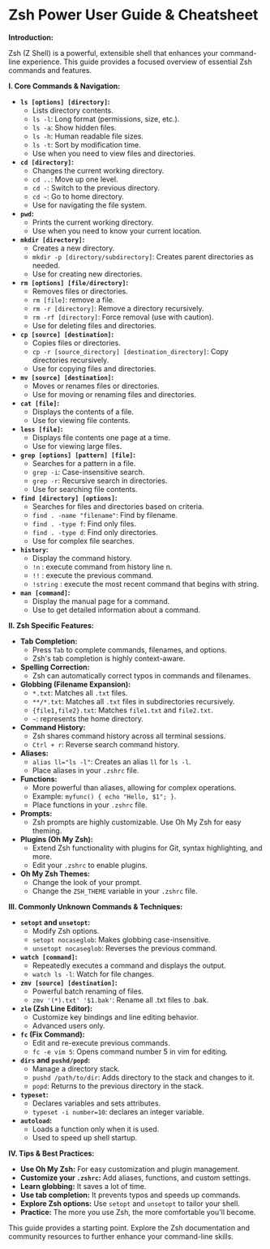 # Zsh Power User Guide & Cheatsheet

**Introduction:**

Zsh (Z Shell) is a powerful, extensible shell that enhances your command-line experience. This guide provides a focused overview of essential Zsh commands and features.

**I. Core Commands & Navigation:**

* **`ls [options] [directory]`:**
    * Lists directory contents.
    * `ls -l`: Long format (permissions, size, etc.).
    * `ls -a`: Show hidden files.
    * `ls -h`: Human readable file sizes.
    * `ls -t`: Sort by modification time.
    * Use when you need to view files and directories.
* **`cd [directory]`:**
    * Changes the current working directory.
    * `cd ..`: Move up one level.
    * `cd -`: Switch to the previous directory.
    * `cd ~`: Go to home directory.
    * Use for navigating the file system.
* **`pwd`:**
    * Prints the current working directory.
    * Use when you need to know your current location.
* **`mkdir [directory]`:**
    * Creates a new directory.
    * `mkdir -p [directory/subdirectory]`: Creates parent directories as needed.
    * Use for creating new directories.
* **`rm [options] [file/directory]`:**
    * Removes files or directories.
    * `rm [file]`: remove a file.
    * `rm -r [directory]`: Remove a directory recursively.
    * `rm -rf [directory]`: Force removal (use with caution).
    * Use for deleting files and directories.
* **`cp [source] [destination]`:**
    * Copies files or directories.
    * `cp -r [source_directory] [destination_directory]`: Copy directories recursively.
    * Use for copying files and directories.
* **`mv [source] [destination]`:**
    * Moves or renames files or directories.
    * Use for moving or renaming files and directories.
* **`cat [file]`:**
    * Displays the contents of a file.
    * Use for viewing file contents.
* **`less [file]`:**
    * Displays file contents one page at a time.
    * Use for viewing large files.
* **`grep [options] [pattern] [file]`:**
    * Searches for a pattern in a file.
    * `grep -i`: Case-insensitive search.
    * `grep -r`: Recursive search in directories.
    * Use for searching file contents.
* **`find [directory] [options]`:**
    * Searches for files and directories based on criteria.
    * `find . -name "filename"`: Find by filename.
    * `find . -type f`: Find only files.
    * `find . -type d`: Find only directories.
    * Use for complex file searches.
* **`history`:**
    * Display the command history.
    * `!n` : execute command from history line n.
    * `!!` : execute the previous command.
    * `!string` : execute the most recent command that begins with string.
* **`man [command]`:**
    * Display the manual page for a command.
    * Use to get detailed information about a command.

**II. Zsh Specific Features:**

* **Tab Completion:**
    * Press `Tab` to complete commands, filenames, and options.
    * Zsh's tab completion is highly context-aware.
* **Spelling Correction:**
    * Zsh can automatically correct typos in commands and filenames.
* **Globbing (Filename Expansion):**
    * `*.txt`: Matches all `.txt` files.
    * `**/*.txt`: Matches all `.txt` files in subdirectories recursively.
    * `{file1,file2}.txt`: Matches `file1.txt` and `file2.txt`.
    * `~`: represents the home directory.
* **Command History:**
    * Zsh shares command history across all terminal sessions.
    * `Ctrl + r`: Reverse search command history.
* **Aliases:**
    * `alias ll="ls -l"`: Creates an alias `ll` for `ls -l`.
    * Place aliases in your `.zshrc` file.
* **Functions:**
    * More powerful than aliases, allowing for complex operations.
    * Example: `myfunc() { echo "Hello, $1"; }`.
    * Place functions in your `.zshrc` file.
* **Prompts:**
    * Zsh prompts are highly customizable. Use Oh My Zsh for easy theming.
* **Plugins (Oh My Zsh):**
    * Extend Zsh functionality with plugins for Git, syntax highlighting, and more.
    * Edit your `.zshrc` to enable plugins.
* **Oh My Zsh Themes:**
    * Change the look of your prompt.
    * Change the `ZSH_THEME` variable in your `.zshrc` file.

**III. Commonly Unknown Commands & Techniques:**

* **`setopt` and `unsetopt`:**
    * Modify Zsh options.
    * `setopt nocaseglob`: Makes globbing case-insensitive.
    * `unsetopt nocaseglob`: Reverses the previous command.
* **`watch [command]`:**
    * Repeatedly executes a command and displays the output.
    * `watch ls -l`: Watch for file changes.
* **`zmv [source] [destination]`:**
    * Powerful batch renaming of files.
    * `zmv '(*).txt' '$1.bak'`: Rename all .txt files to .bak.
* **`zle` (Zsh Line Editor):**
    * Customize key bindings and line editing behavior.
    * Advanced users only.
* **`fc` (Fix Command):**
    * Edit and re-execute previous commands.
    * `fc -e vim 5`: Opens command number 5 in vim for editing.
* **`dirs` and `pushd/popd`:**
    * Manage a directory stack.
    * `pushd /path/to/dir`: Adds directory to the stack and changes to it.
    * `popd`: Returns to the previous directory in the stack.
* **`typeset`:**
    * Declares variables and sets attributes.
    * `typeset -i number=10`: declares an integer variable.
* **`autoload`:**
    * Loads a function only when it is used.
    * Used to speed up shell startup.

**IV. Tips & Best Practices:**

* **Use Oh My Zsh:** For easy customization and plugin management.
* **Customize your `.zshrc`:** Add aliases, functions, and custom settings.
* **Learn globbing:** It saves a lot of time.
* **Use tab completion:** It prevents typos and speeds up commands.
* **Explore Zsh options:** Use `setopt` and `unsetopt` to tailor your shell.
* **Practice:** The more you use Zsh, the more comfortable you'll become.

This guide provides a starting point. Explore the Zsh documentation and community resources to further enhance your command-line skills.